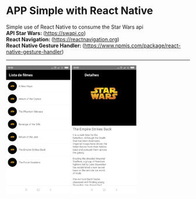 # APP Simple with React Native
Simple use of React Native to consume the Star Wars api<br/>
<Strong>API Star Wars: </Strong>(https://swapi.co)<br/>
<Strong>React Navigation: </Strong>(https://reactnavigation.org)<br/>
<Strong>React Native Gesture Handler: </Strong>(https://www.npmjs.com/package/react-native-gesture-handler)<br/><hr>
<div>
<img src="https://github.com/EwertonBello/API_SimplesRN/blob/master/swapirn-1.png" width="35%">
<img src="https://github.com/EwertonBello/API_SimplesRN/blob/master/swapirn-2.png" width="35%">
</div>
